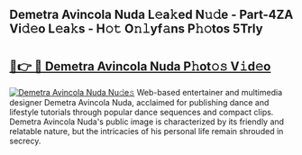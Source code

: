 ## Demetra Avincola Nuda L𝚎a𝚔ed N𝚞𝚍e - Part-4ZA Vi𝚍𝚎o L𝚎a𝚔s - H𝚘𝚝 O𝚗𝚕yf𝚊ns P𝚑𝚘tos 5Trly

# <h2><a href="http://kfbrlj.oniu.top/?m=Demetra+Avincola+Nuda">🔗👉 🔴 Demetra Avincola Nuda P𝚑ot𝚘𝚜 V𝚒d𝚎o</a></h2>

[![Demetra Avincola Nuda Nu𝚍e𝚜](https://i.imgur.com/0qMVB7G.gif)](http://kfbrlj.oniu.top/?m=Demetra+Avincola+Nuda)
Web-based entertainer and multimedia designer Demetra Avincola Nuda, acclaimed for publishing dance and lifestyle tutorials through popular dance sequences and compact clips. Demetra Avincola Nuda's public image is characterized by its friendly and relatable nature, but the intricacies of his personal life remain shrouded in secrecy.  
